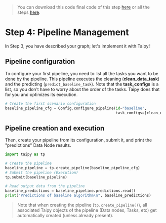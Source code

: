 > You can download this code final code of this step [here](../src/step_04.py) or all the steps [here](https://github.com/Avaiga/taipy-getting-started/tree/develop/src).

# Step 4: Pipeline Management

In Step 3, you have described your graph; let's implement it with Taipy! 

## Pipeline configuration

To configure your first pipeline, you need to list all the tasks you want to be done by the pipeline. This pipeline 
executes the cleaning (__clean_data_task__) and the predicting (`predict_baseline_task`). Note that the 
**task_configs** is a list, so you don't have to worry about the order of the tasks. Taipy does that for you and 
optimizes its execution.

```python
# Create the first scenario configuration
baseline_pipeline_cfg = Config.configure_pipeline(id="baseline",
                                                  task_configs=[clean_data_task_cfg, predict_baseline_task_cfg])
```

## Pipeline creation and execution

Then, create your pipeline from its configuration, submit it, and print the "predictions" Data Node results.

```python
import taipy as tp

# Create the pipeline
baseline_pipeline = tp.create_pipeline(baseline_pipeline_cfg)
# Submit the pipeline (Execution)
tp.submit(baseline_pipeline)
    
# Read output data from the pipeline
baseline_predictions = baseline_pipeline.predictions.read()
print("Predictions of baseline algorithm\n", baseline_predictions)
```

> Note that when creating the pipeline (`tp.create_pipeline()`), all associated Taipy objects of the pipeline (Data nodes, Tasks, etc) get automatically created (unless already present).
